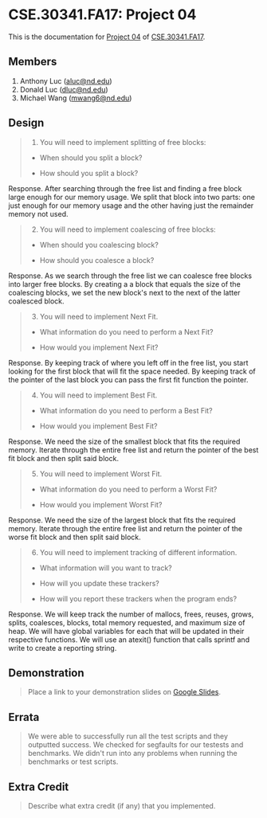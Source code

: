 CSE.30341.FA17: Project 04
==========================

This is the documentation for [Project 04] of [CSE.30341.FA17].

Members
-------

1. Anthony Luc (aluc@nd.edu)
2. Donald Luc (dluc@nd.edu)
3. Michael Wang (mwang6@nd.edu)

Design
------

> 1. You will need to implement splitting of free blocks:
>
>   - When should you split a block?
>
>   - How should you split a block?

Response.
After searching through the free list and finding a free block large enough for our memory usage.
We split that block into two parts: one just enough for our memory usage and the other having just the remainder memory not used.


> 2. You will need to implement coalescing of free blocks:
>
>   - When should you coalescing block?
>
>   - How should you coalesce a block?

Response.
As we search through the free list we can coalesce free blocks into larger free blocks.
By creating a a block that equals the size of the coalescing blocks, we set the new block's next to the next of the latter coalesced block.

> 3. You will need to implement Next Fit.
>
>   - What information do you need to perform a Next Fit?
>
>   - How would you implement Next Fit?

Response.
By keeping track of where you left off in the free list, you start looking for the first block that will fit the space needed.
By keeping track of the pointer of the last block you can pass the first fit function the pointer.

> 4. You will need to implement Best Fit.
>
>   - What information do you need to perform a Best Fit?
>
>   - How would you implement Best Fit?

Response.
We need the size of the smallest block that fits the required memory.
Iterate through the entire free list and return the pointer of the best fit block and then split said block.

> 5. You will need to implement Worst Fit.
>
>   - What information do you need to perform a Worst Fit?
>
>   - How would you implement Worst Fit?

Response.
We need the size of the largest block that fits the required memory.
Iterate through the entire free list and return the pointer of the worse fit block and then split said block.

> 6. You will need to implement tracking of different information.
>
>   - What information will you want to track?
>
>   - How will you update these trackers?
>
>   - How will you report these trackers when the program ends?

Response.
We will keep track the number of mallocs, frees, reuses, grows, splits, coalesces, blocks, total memory requested, and maximum size of heap.
We will have global variables for each that will be updated in their respective functions.
We will use an atexit() function that calls sprintf and write to create a reporting string.

Demonstration
-------------

> Place a link to your demonstration slides on [Google Slides].

Errata
------

> We were able to successfully run all the test scripts and they outputted success. We checked for segfaults for our testests and benchmarks. We didn't run into any problems when running the benchmarks or test scripts.

Extra Credit
------------

> Describe what extra credit (if any) that you implemented.

[Project 04]:       https://www3.nd.edu/~pbui/teaching/cse.30341.fa17/project04.html
[CSE.30341.FA17]:   https://www3.nd.edu/~pbui/teaching/cse.30341.fa17/
[Google Slides]:     https://docs.google.com/presentation/d/1sFeU5nzkw1ANCcft0e6bysxch8tC4dOMWeSmVHRHRIQ/
